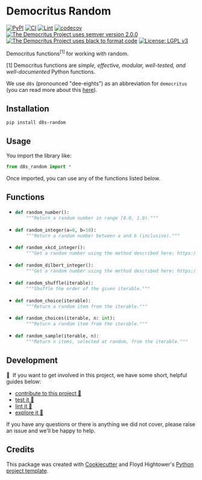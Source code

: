 # Democritus Random

[![PyPI](https://img.shields.io/pypi/v/d8s-random.svg)](https://pypi.python.org/pypi/d8s-random)
[![CI](https://github.com/democritus-project/d8s-random/workflows/CI/badge.svg)](https://github.com/democritus-project/d8s-random/actions)
[![Lint](https://github.com/democritus-project/d8s-random/workflows/Lint/badge.svg)](https://github.com/democritus-project/d8s-random/actions)
[![codecov](https://codecov.io/gh/democritus-project/d8s-random/branch/main/graph/badge.svg?token=V0WOIXRGMM)](https://codecov.io/gh/democritus-project/d8s-random)
[![The Democritus Project uses semver version 2.0.0](https://img.shields.io/badge/-semver%20v2.0.0-22bfda)](https://semver.org/spec/v2.0.0.html)
[![The Democritus Project uses black to format code](https://img.shields.io/badge/code%20style-black-000000.svg)](https://github.com/psf/black)
[![License: LGPL v3](https://img.shields.io/badge/License-LGPL%20v3-blue.svg)](https://choosealicense.com/licenses/lgpl-3.0/)

Democritus functions<sup>[1]</sup> for working with random.

[1] Democritus functions are <i>simple, effective, modular, well-tested, and well-documented</i> Python functions.

We use `d8s` (pronounced "dee-eights") as an abbreviation for `democritus` (you can read more about this [here](https://github.com/democritus-project/roadmap#what-is-d8s)).

## Installation

```
pip install d8s-random
```

## Usage

You import the library like:

```python
from d8s_random import *
```

Once imported, you can use any of the functions listed below.

## Functions

  - ```python
    def random_number():
        """Return a random number in range [0.0, 1.0)."""
    ```
  - ```python
    def random_integer(a=0, b=10):
        """Return a random number between a and b (inclusive)."""
    ```
  - ```python
    def random_xkcd_integer():
        """Get a random number using the method described here: https://xkcd.com/221/."""
    ```
  - ```python
    def random_dilbert_integer():
        """Get a random number using the method described here: https://dilbert.com/strip/2001-10-25c."""
    ```
  - ```python
    def random_shuffle(iterable):
        """Shuffle the order of the given iterable."""
    ```
  - ```python
    def random_choice(iterable):
        """Return a random item from the iterable."""
    ```
  - ```python
    def random_choices(iterable, n: int):
        """Return a random item from the iterable."""
    ```
  - ```python
    def random_sample(iterable, n):
        """Return n items, selected at random, from the iterable."""
    ```

## Development

👋 &nbsp;If you want to get involved in this project, we have some short, helpful guides below:

- [contribute to this project 🥇][contributing]
- [test it 🧪][local-dev]
- [lint it 🧹][local-dev]
- [explore it 🔭][local-dev]

If you have any questions or there is anything we did not cover, please raise an issue and we'll be happy to help.

## Credits

This package was created with [Cookiecutter](https://github.com/audreyr/cookiecutter) and Floyd Hightower's [Python project template](https://github.com/fhightower-templates/python-project-template).

[contributing]: https://github.com/democritus-project/.github/blob/main/CONTRIBUTING.md#contributing-a-pr-
[local-dev]: https://github.com/democritus-project/.github/blob/main/CONTRIBUTING.md#local-development-
